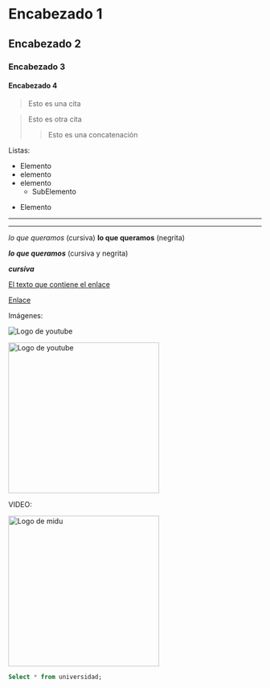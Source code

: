 # Encabezado 1
## Encabezado 2
### Encabezado 3
#### Encabezado 4

> Esto es una cita

> Esto es otra cita
>> Esto es una concatenación

Listas:

- Elemento
- elemento
- elemento
  - SubElemento

* Elemento

***
---

*lo que queramos* (cursiva)
**lo que queramos** (negrita)

***lo que queramos*** (cursiva y negrita)

___cursiva___

[El texto que contiene el enlace](https://github.com/Ezti94/ezti94/edit/main/README.md)

<a href='https://github.com/Ezti94/ezti94/edit/main/README.md'>Enlace</a>

Imágenes:

![Logo de youtube](https://s1.elespanol.com/2019/07/29/omicrono/youtube-internet-google_417469399_131210398_1706x960.jpg)

<img src='https://s1.elespanol.com/2019/07/29/omicrono/youtube-internet-google_417469399_131210398_1706x960.jpg' alt='Logo de youtube' width='300px' />

VIDEO:

<a href='https://www.youtube.com/watch?v=7iobxzd_2wY' target='_blank_'>
<img src='https://www.youtube.com/watch?v=7iobxzd_2w' alt='Logo de midu' width='300px' />

```sql
Select * from universidad;
